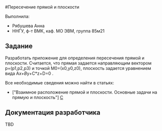 #Пересечение прямой и плоскости

Выполнила:
- Рябушева Анна
- ННГУ, ф-т ВМК, каф. МО ЭВМ, группа 85м21

## Задание

Разработать приложение для определения пересечения прямой и плоскости.
Считается, что прямая задается направляющим вектором p=(p1,p2,p3) и точкой M0=(x0,y0,z0), плоскость задается уравнением вида A*x+B*y+C*z+D=0 .

Все необходимые сведения можно найти в статьях:
- ["Взаимное расположение прямой и плоскости. Основные задачи на прямую и плоскость"] [C]

## Документация разработчика

TBD

<!-- LINKS -->
[C]: http://mathprofi.ru/zadachi_s_pryamoi_i_ploskostju.html